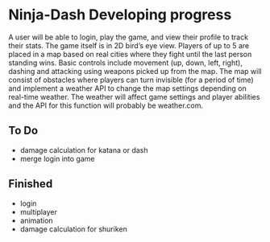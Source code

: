 # Ninja-Dash Developing progress

A user will be able to login, play the game, and view their profile to track their stats. The game itself is in 2D bird’s eye view. Players of up to 5 are placed in a map based on real cities where they fight until the last person standing wins. Basic controls include movement (up, down, left, right), dashing and attacking using weapons picked up from the map. The map will consist of obstacles where players can turn invisible (for a period of time) and implement a weather API to change the map settings depending on real-time weather. The weather will affect game settings and player abilities and the API for this function will probably be weather.com.

## To Do
  - damage calculation for katana or dash
  - merge login into game
  
## Finished
  - login
  - multiplayer
  - animation
  - damage calculation for shuriken
